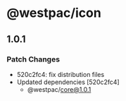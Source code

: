 # @westpac/icon

## 1.0.1
### Patch Changes

- 520c2fc4: fix distribution files
- Updated dependencies [520c2fc4]
  - @westpac/core@1.0.1
